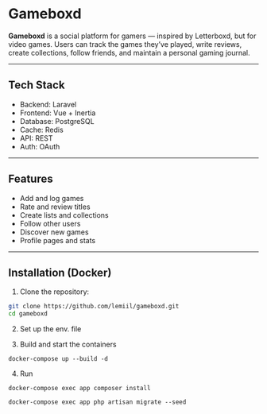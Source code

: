 # Gameboxd

**Gameboxd** is a social platform for gamers — inspired by Letterboxd, but for video games. Users can track the games they’ve played, write reviews, create collections, follow friends, and maintain a personal gaming journal.

---

## Tech Stack

- Backend: Laravel
- Frontend: Vue + Inertia
- Database: PostgreSQL
- Cache: Redis
- API: REST
- Auth: OAuth

---

## Features

- Add and log games
- Rate and review titles
- Create lists and collections
- Follow other users
- Discover new games
- Profile pages and stats

---

## Installation (Docker)

1. Clone the repository:

```bash
git clone https://github.com/lemiil/gameboxd.git
cd gameboxd
```

2. Set up the env. file

3. Build and start the containers
```
docker-compose up --build -d
```
4. Run
```
docker-compose exec app composer install

docker-compose exec app php artisan migrate --seed
```
